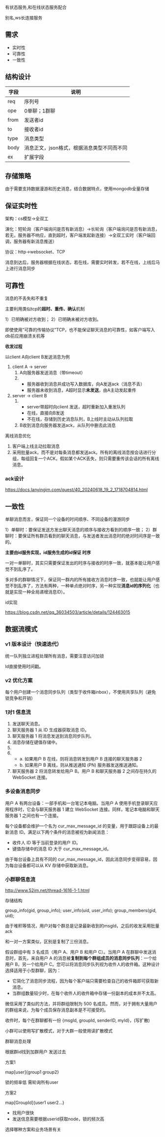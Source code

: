 有状态服务,和在线状态服务配合



别名,ws长连接服务



## 需求

* 实时性
* 可靠性
* 一致性



## 结构设计

| 字段 | 说明                                       |
| ---- | ------------------------------------------ |
| req  | 序列号                                     |
| ope  | 0单聊；1群聊                               |
| from | 发送者id                                   |
| to   | 接收者id                                   |
| type | 消息类型                                   |
| body | 消息正文，json格式，根据消息类型不同而不同 |
| ex   | 扩展字段                                   |



## 存储策略

由于需要支持数据漫游和历史消息，结合数据特点，使用mongodb全量存储





## 保证实时性

架构：cs模型->全双工

演化：短轮询（客户端询问是否有新消息）->长轮询（客户端询问是否有新消息，若无，服务器不响应，直到超时，客户端发起新连接）->全双工实时（客户端回调，服务器有新消息推送）

协议：http->websocket、TCP

消息到达后，服务器根据在线状态，若在线，需要实时转发，若不在线，上线后马上进行消息同步





## 可靠性

消息的不丢失和不重复

主要利用类似tcp的**超时、重传、确认**机制

1）已明确被对方收到；
2）已明确未被对方收到。

即使使用“可靠的传输协议”TCP，也不能保证聊天消息的可靠性，如客户端写入db前应用崩溃关机等

**收发过程**

以client A向client B发送消息为例

1. client A -> server
   1. A向服务器发送消息（带timeout）
   2. * 服务器收到消息并成功写入数据库，向A发送ack（消息不丢）
      * 服务器未收到消息，A超时显示**未发送**，由A主动发起重传
2. server -> client B
   1. * server带超时向client 发送，超时重新加入重发队列
      * 在线，直接向B发送
      * 不在线，存储到历史消息队列，B上线时主动从队列拉取
   2. B收到消息向服务器发送ack，从队列中删去此消息

离线消息优化

1. 客户端上线主动拉取消息
2. 采用批量ack，而不是对每条消息都发送ack。所有的离线消息按会话进行分组，每组回复一个ACK，假如某个ACK丢失，则只需要重传该会话的所有离线消息。

### ack设计

https://docs.lanyingim.com/quest/40_20240618_19_2_1718704814.html









## 一致性

单聊消息而言，保证同一个设备的时间顺序、不同设备的漫游同步

1）单聊时：要保证发送方发出聊天消息的顺序与接收方看到的顺序一致；
2）群聊时：要保证所有群员看到的聊天消息，与发送者发出消息时的绝对时间序是一致的。

**主要由id服务实现，id服务生成的id保证 时序**

一对一单聊时，其实只需要保证发出的时序与接收的时序一致，就基本能让用户感觉不到乱序了。

多对多的群聊情况下，保证同一群内的所有接收方消息时序一致，也就能让用户感觉不到乱序了，方法有两种，一种单点绝对时序，另一种实现**消息id的序列化**（也就是实现一种全局递增消息ID）。



id实现

https://blog.csdn.net/qq_36034503/article/details/124463015







## 数据流模式

### v1 版本设计（快速迭代）

统一队列独立进程处理所有消息，需要注意访问加锁

Id直接使用时间戳。



### v2 优化方案

每个用户创建一个消息同步队列（类型于收件箱inbox），不使用共享队列（避免锁竞争和开销）

### 1对1 信息流 

1. 发送聊天消息。
2. 聊天服务器 1 从 ID 生成器获取消息 ID。 
3. 聊天服务器 1 将消息发送到消息同步队列。
4. 消息存储在键值存储中。
5. 
6. * a. 如果用户 B 在线，则将消息转发到用户 B 连接的聊天服务器 2
   * b. 如果用户 B 离线，则从推送通知 (PN) 服务器发送推送通知。
7. 聊天服务器 2 将消息转发给用户 B。用户 B 和聊天服务器 2 之间存在持久的 WebSocket 连接。

### 多设备消息同步

用户 A 有两台设备：一部手机和一台笔记本电脑。当用户 A 使用手机登录聊天应用程序时，它会与聊天服务器 1 建立 WebSocket 连接。同样，笔记本电脑和聊天服务器 1 之间也有一个连接。

每个设备都会维护一个名为 cur_max_message_id 的变量，用于跟踪设备上的最新消息 ID。满足以下两个条件的消息被视为新闻消息：

* 收件人 ID 等于当前登录的用户 ID。
* 键值存储中的消息 ID 大于 cur_max_message_id。

由于每台设备上具有不同的 cur_max_message_id，因此消息同步变得容易，因为每台设备都可以从 KV 存储中获取新消息。

### 小群聊信息流

http://www.52im.net/thread-1616-1-1.html

存储结构

group_info(gid, group_info);
user_info(uid, user_info);
group_members(gid, uid);



由于堆积等情况，用户对每个群总是记录最新收到的msgId，之后的收发采用批量ack

和一对一方案类似，区别是复制了三份消息。

假设群组中有 3 名成员（用户 A、用户 B 和用户 C）。当用户 A 在群聊中发送消息时，首先，来自用户 A 的消息被**复制到每个群组成员的消息同步队列**：一个给用户 B，另一个给用户 C。您可以将消息同步队列视为收件人的收件箱。这种设计选择适用于小型群聊，因为：

* 它简化了消息同步流程，因为每个客户端只需要检查自己的收件箱即可获取新消息。 
* 当群组数量较少时，在每个收件人的收件箱中存储一份副本的成本并不太高。

微信采用了类似的方法，并将群组限制为 500 名成员。然而，对于拥有大量用户的群组来说，为每个成员保存消息副本是不可接受的。

收件时，每个在群聊都有一份 {msgId, groupId, senderID, myId}，(写扩散)

小群可以使用写扩散模式，对于大群一般使用读扩散模式







群聊消息处理

根据群id找到加群用户 发送过去

方案1 

map[user]{group1 group2}

锁的频率低 需轮询所有user

方案2

map[GroupId]{user1 user2...}

* 找用户很快
* 发送信息需要根据userid获取node，锁的频次高

选择哪种方案和业务场景有关




